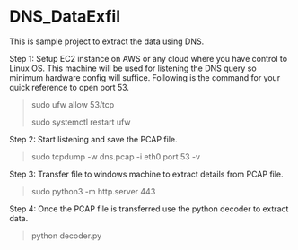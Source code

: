 # DNS_DataExfil
This is sample project to extract the data using DNS.

Step 1: Setup EC2 instance on AWS or any cloud where you have control to Linux OS. This machine will be used for listening the DNS query so minimum hardware config will suffice. Following is the command for your quick reference to open port 53.
> sudo ufw allow 53/tcp
> 
> sudo systemctl restart ufw

Step 2: Start listening and save the PCAP file.
> sudo tcpdump -w dns.pcap -i eth0 port 53 -v

Step 3: Transfer file to windows machine to extract details from PCAP file.
> sudo python3 -m http.server 443

Step 4: Once the PCAP file is transferred use the python decoder to extract data.
> python decoder.py
